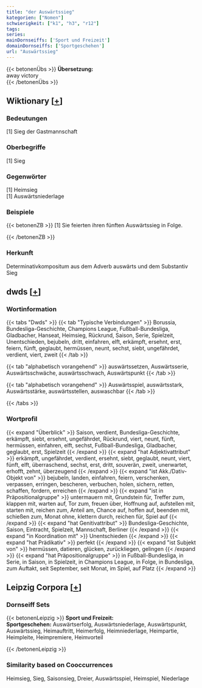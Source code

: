 ```yaml
---
title: "der Auswärtssieg"
kategorien: ["Nomen"]
schwierigkeit: ["k1", "h3", "r12"]
tags:
series:
mainDornseiffs: ['Sport und Freizeit']
domainDornseiffs: ['Sportgeschehen']
url: "Auswärtssieg"
---
```


{{< betonenÜbs >}}
**Übersetzung:**  
away victory  
{{< /betonenÜbs >}}

## Wiktionary [[+](https://de.wiktionary.org/wiki/Auswärtssieg)]

### Bedeutungen
[1] Sieg der Gastmannschaft  

### Oberbegriffe
[1] Sieg  

### Gegenwörter
[1] Heimsieg  
[1] Auswärtsniederlage  

### Beispiele
{{< betonenZB >}}
[1] Sie feierten ihren fünften Auswärtssieg in Folge.  

{{< /betonenZB >}}
### Herkunft
Determinativkompositum aus dem Adverb auswärts und dem Substantiv Sieg  



## dwds [[+](https://www.dwds.de/wb/Auswärtssieg)]

### Wortinformation
{{< tabs "Dwds" >}}
{{< tab "Typische Verbindungen" >}}
Borussia, Bundesliga-Geschichte, Champions League, Fußball-Bundesliga, Gladbacher, Hanseat, Heimsieg, Rückrund, Saison, Serie, Spielzeit, Unentschieden, bejubeln, dritt, einfahren, elft, erkämpft, ersehnt, erst, feiern, fünft, geglaubt, hermüssen, neunt, sechst, siebt, ungefährdet, verdient, viert, zweit
{{< /tab >}}

{{< tab "alphabetisch vorangehend" >}}
auswärtssetzen, Auswärtsserie, Auswärtsschwäche, auswärtsschwach, Auswärtspunkt
{{< /tab >}}

{{< tab "alphabetisch vorangehend" >}}
Auswärtsspiel, auswärtsstark, Auswärtsstärke, auswärtsstellen, auswaschbar
{{< /tab >}}

{{< /tabs >}}

### Wortprofil
{{< expand "Überblick" >}} Saison, verdient, Bundesliga-Geschichte, erkämpft, siebt, ersehnt, ungefährdet, Rückrund, viert, neunt, fünft, hermüssen, einfahren, elft, sechst, Fußball-Bundesliga, Gladbacher, geglaubt, erst, Spielzeit {{< /expand >}}
{{< expand "hat Adjektivattribut" >}} erkämpft, ungefährdet, verdient, ersehnt, siebt, geglaubt, neunt, viert, fünft, elft, überraschend, sechst, erst, dritt, souverän, zweit, unerwartet, erhofft, zehnt, überzeugend {{< /expand >}}
{{< expand "ist Akk./Dativ-Objekt von" >}} bejubeln, landen, einfahren, feiern, verschenken, verpassen, erringen, bescheren, verbuchen, holen, sichern, retten, schaffen, fordern, erreichen {{< /expand >}}
{{< expand "ist in Präpositionalgruppe" >}} untermauern mit, Grundstein für, Treffer zum, klappen mit, warten auf, Tor zum, freuen über, Hoffnung auf, aufstellen mit, starten mit, reichen zum, Anteil am, Chance auf, hoffen auf, beenden mit, schießen zum, Monat ohne, klettern durch, reichen für, Spiel auf {{< /expand >}}
{{< expand "hat Genitivattribut" >}} Bundesliga-Geschichte, Saison, Eintracht, Spielzeit, Mannschaft, Berliner {{< /expand >}}
{{< expand "in Koordination mit" >}} Unentschieden {{< /expand >}}
{{< expand "hat Prädikativ" >}} perfekt {{< /expand >}}
{{< expand "ist Subjekt von" >}} hermüssen, datieren, glücken, zurückliegen, gelingen {{< /expand >}}
{{< expand "hat Präpositionalgruppe" >}} in Fußball-Bundesliga, in Serie, in Saison, in Spielzeit, in Champions League, in Folge, in Bundesliga, zum Auftakt, seit September, seit Monat, im Spiel, auf Platz {{< /expand >}}

## Leipzig Corpora [[+](https://corpora.uni-leipzig.de/en/res?word=Auswärtssieg&corpusId=deu_newscrawl-public_2018)]

### Dornseiff Sets
{{< betonenLeipzig >}}
**Sport und Freizeit:**  
**Sportgeschehen:** Auswärtserfolg, Auswärtsniederlage, Auswärtspunkt, Auswärtssieg, Heimauftritt, Heimerfolg, Heimniederlage, Heimpartie, Heimpleite, Heimpremiere, Heimvorteil  

{{< /betonenLeipzig >}}

### Similarity based on Cooccurrences
Heimsieg, Sieg, Saisonsieg, Dreier, Auswärtsspiel, Heimspiel, Niederlage

